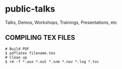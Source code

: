 public-talks
============

Talks, Demos, Workshops, Trainings, Presentations, etc

COMPILING TEX FILES
----------

    # Build PDF
    $ pdflatex filename.tex
    # Clean up
    $ rm -f *.aux *.out *.snm *.nav *.log *.toc 
